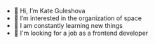 - 👋 Hi, I’m Kate Guleshova
- 👀 I’m interested in the organization of space
- 🥅 I am constantly learning new things 
- 💞️ I'm looking for a job as a frontend developer


<!---
Gulkat/Gulkat is a ✨ special ✨ repository because its `README.md` (this file) appears on your GitHub profile.
You can click the Preview link to take a look at your changes.
--->

